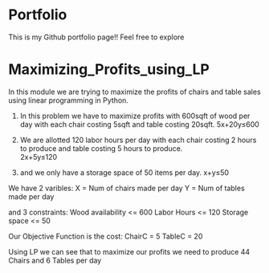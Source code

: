 # Portfolio

This is my Github portfolio page!! Feel free to explore 


# Maximizing_Profits_using_LP

In this module we are trying to maximize the profits of chairs and table sales using linear programming in Python.

1. In this problem we have to maximize profits with 600sqft of wood per day with each chair costing 5sqft and table costing 20sqft.
5x+20y≤600


3. We are allotted 120 labor hours per day with each chair costing 2 hours to produce and table costing 5 hours to produce.  <br />
2x+5y≤120


4. and we only have a storage space of 50 items per day.
x+y≤50

We have 2 varibles:
X = Num of chairs made per day
Y = Num of tables made per day

and 3 constraints:
Wood availability <= 600
Labor Hours       <= 120
Storage space     <= 50

Our Objective Function is the cost:
ChairC = 5
TableC = 20

Using LP we can see that to maximize our profits we need to produce 44 Chairs and 6 Tables per day
